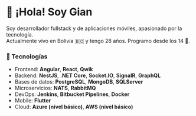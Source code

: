 # 👋 ¡Hola! Soy Gian

Soy desarrollador fullstack y de aplicaciones móviles, apasionado por la tecnología.  
Actualmente vivo en Bolivia 🇧🇴 y tengo 28 años. Programo desde los 14 🧠.

### 🚀 Tecnologías
- Frontend: **Angular**, **React**, **Qwik**
- Backend: **NestJS**, **.NET Core**, **Socket.IO**, **SignalR**, **GraphQL**
- Bases de datos: **PostgreSQL**, **MongoDB**, **SQLServer**
- Microservicios: **NATS**, **RabbitMQ**
- DevOps: **Jenkins**, **Bitbucket Pipelines**, **Docker**
- Mobile: **Flutter**
- Cloud: **Azure (nivel básico)**, **AWS (nivel básico)**

